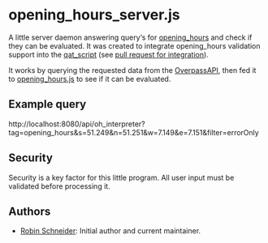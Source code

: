 # opening_hours_server.js

A little server daemon answering query‘s for [opening_hours][Key:opening_hours] and check if they can be evaluated. It was created to integrate opening_hours validation support into the [qat_script][] (see [pull request for integration](https://github.com/simone-f/qat_script/pull/5)).

It works by querying the requested data from the [OverpassAPI][], then fed it to [opening_hours.js][oh-lib] to see if it can be evaluated.

## Example query

http://localhost:8080/api/oh_interpreter?tag=opening_hours&s=51.249&n=51.251&w=7.149&e=7.151&filter=errorOnly

<!-- Security {{{ -->
## Security

Security is a key factor for this little program. All user input must be validated before processing it.

<!-- }}} -->
<!-- Authors {{{ -->
## Authors

* [Robin Schneider](https://github.com/ypid): Initial author and current maintainer.

<!-- }}} -->

[Key:opening_hours]: http://wiki.openstreetmap.org/wiki/Key:opening_hours
[OverpassAPI]: http://overpass-api.de/
[oh-lib]: https://github.com/ypid/opening_hours.js
[qat_script]: https://github.com/simone-f/qat_script
